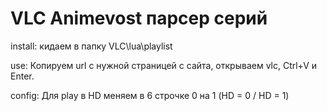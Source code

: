 # VLC Animevost парсер серий

install: кидаем в папку VLC\lua\playlist

use: Копируем url с нужной страницей с сайта, открываем vlc, Ctrl+V и Enter.

config: Для play в HD меняем в 6 строчке 0 на 1 (HD = 0 / HD = 1)
